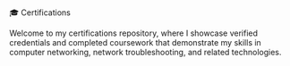 🎓 Certifications

Welcome to my certifications repository, where I showcase verified credentials and completed coursework that demonstrate my skills in computer networking, network troubleshooting, and related technologies.

